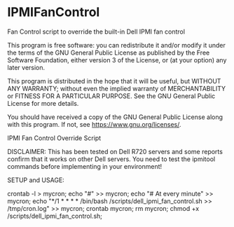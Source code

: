# IPMIFanControl
Fan Control script to override the built-in Dell IPMI fan control

This program is free software: you can redistribute it and/or modify it under the terms of the GNU General Public License as published by the Free Software Foundation, either version 3 of the License, or (at your option) any later version.

This program is distributed in the hope that it will be useful, but WITHOUT ANY WARRANTY; without even the implied warranty of MERCHANTABILITY or FITNESS FOR A PARTICULAR PURPOSE. See the GNU General Public License for more details.

You should have received a copy of the GNU General Public License along with this program. If not, see <https://www.gnu.org/licenses/>. 

IPMI Fan Control Override Script

DISCLAIMER: This has been tested on Dell R720 servers and some reports confirm that it works on other Dell servers. You need to test the ipmitool commands before implementing in your environment!

SETUP and USAGE:

  crontab -l > mycron;
  echo "#" >> mycron;
  echo "# At every minute" >> mycron;
  echo "*/1 * * * * /bin/bash /scripts/dell_ipmi_fan_control.sh >> /tmp/cron.log" >> mycron;
  crontab mycron;
  rm mycron;
  chmod +x /scripts/dell_ipmi_fan_control.sh;
